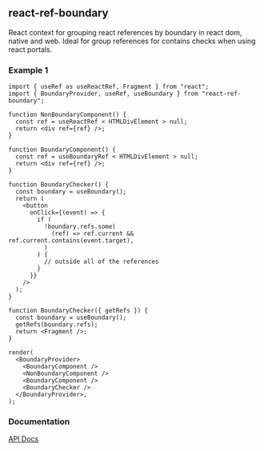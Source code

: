 ## react-ref-boundary

React context for grouping react references by boundary in react dom, native and web. Ideal for group references for contains checks when using react portals.

### Example 1

```tsx
import { useRef as useReactRef, Fragment } from "react";
import { BoundaryProvider, useRef, useBoundary } from "react-ref-boundary";

function NonBoundaryComponent() {
  const ref = useReactRef < HTMLDivElement > null;
  return <div ref={ref} />;
}

function BoundaryComponent() {
  const ref = useBoundaryRef < HTMLDivElement > null;
  return <div ref={ref} />;
}

function BoundaryChecker() {
  const boundary = useBoundary();
  return (
    <button
      onClick={(event) => {
        if (
          !boundary.refs.some(
            (ref) => ref.current && ref.current.contains(event.target),
          )
        ) {
          // outside all of the references
        }
      }}
    />
  );
}

function BoundaryChecker({ getRefs }) {
  const boundary = useBoundary();
  getRefs(boundary.refs);
  return <Fragment />;
}

render(
  <BoundaryProvider>
    <BoundaryComponent />
    <NonBoundaryComponent />
    <BoundaryComponent />
    <BoundaryChecker />
  </BoundaryProvider>,
);
```

### Documentation

[API Docs](https://kmalakoff.github.io/react-ref-boundary/)
